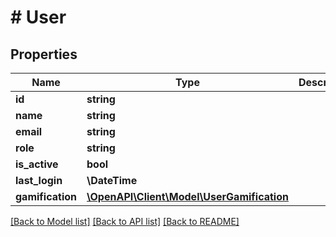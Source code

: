 # # User

## Properties

Name | Type | Description | Notes
------------ | ------------- | ------------- | -------------
**id** | **string** |  | [optional]
**name** | **string** |  | [optional]
**email** | **string** |  | [optional]
**role** | **string** |  | [optional]
**is_active** | **bool** |  | [optional]
**last_login** | **\DateTime** |  | [optional]
**gamification** | [**\OpenAPI\Client\Model\UserGamification**](UserGamification.md) |  | [optional]

[[Back to Model list]](../../README.md#models) [[Back to API list]](../../README.md#endpoints) [[Back to README]](../../README.md)
